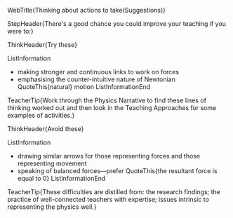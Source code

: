 WebTitle{Thinking about actions to take(Suggestions)}

StepHeader{There's a good chance you could improve your teaching if you were to:}

ThinkHeader{Try these}

ListInformation
- making stronger and continuous links to work on forces
- emphasising the counter-intuitive nature of Newtonian QuoteThis{natural} motion
ListInformationEnd

TeacherTip{Work through the Physics Narrative to find these lines of thinking worked out and then look in the Teaching Approaches for some examples of activities.}

ThinkHeader{Avoid these}

ListInformation
- drawing similar arrows for those representing forces and those representing movement
- speaking of balanced forces—prefer QuoteThis{the resultant force is equal to 0}
ListInformationEnd

TeacherTip{These difficulties are distilled from: the research findings; the practice of well-connected teachers with expertise; issues intrinsic to representing the physics well.}

